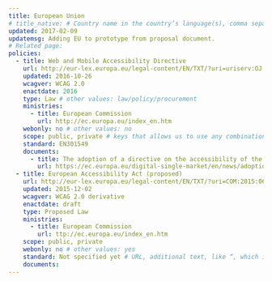 ```yaml
---
title: European Union
# title_native: # Country name in the country’s language(s), comma separated. For Switzerland: Schweiz, Suisse, Svizzera, Svizra
updated: 2017-02-09
updatemsg: Adding EU to prototype from proposal document.
# Related page: 
policies:
  - title: Web and Mobile Accessibility Directive
    url: http://eur-lex.europa.eu/legal-content/EN/TXT/?uri=uriserv:OJ.L_.2016.327.01.0001.01.ENG&toc=OJ:L:2016:327:TOC
    updated: 2016-10-26
    wcagver: WCAG 2.0
    enactdate: 2016
    type: Law # other values: law/policy/procurement
    ministries:
      - title: European Commission
        url: http://ec.europa.eu/index_en.htm
    webonly: no # other values: no
    scope: public, private # keys that allows us to use any combination
    standard: EN301549
    documents: 
      - title: The adoption of a directive on the accessibility of the sector bodies’ websites and mobile apps
        url: https://ec.europa.eu/digital-single-market/en/news/adoption-directive-accessibility-sector-bodies-websites-and-mobile-apps
  - title: European Accessibility Act (proposed)
    url: http://eur-lex.europa.eu/legal-content/EN/TXT/?uri=COM:2015:0615:FIN
    updated: 2015-12-02
    wcagver: WCAG 2.0 derivative
    enactdate: draft
    type: Proposed Law
    ministries:
      - title: European Commission
        url: ttp://ec.europa.eu/index_en.htm
    scope: public, private
    webonly: no # other values: yes
    standard: Not specified yet # URL, additional text, like “, which includes WCAG 2.0 verbatim without modifications for Web content, and WCAG 2.0 as interpreted by WCAG2ICT for non-Web documentation and software.” is taken programatically from the standards.yaml document in _data to avoid different text for the same content.
    documents:
---
```

